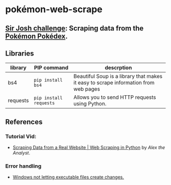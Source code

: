 # pokémon-web-scrape
## [Sir Josh challenge](https://www.facebook.com/share/p/shSjfPoG5PaD6bnm/): Scraping data from the [Pokémon Pokédex](https://pokemondb.net/pokedex/all).

## Libraries
|library|PIP command|descrption|
|---|---|---|
|bs4|`pip install bs4`| Beautiful Soup is a library that makes it easy to scrape information from web pages|
|requests|`pip install requests`|Allows you to send HTTP requests using Python.|

## References

### Tutorial Vid:
- [Scraping Data from a Real Website | Web Scraping in Python](https://www.youtube.com/watch?v=8dTpNajxaH0) by *Alex the Analyst*.

### Error handling
- [Windows not letting executable files create changes.](https://www.reddit.com/r/learnpython/comments/1af0hti/oserror_errno_9_bad_file_descriptor/)
